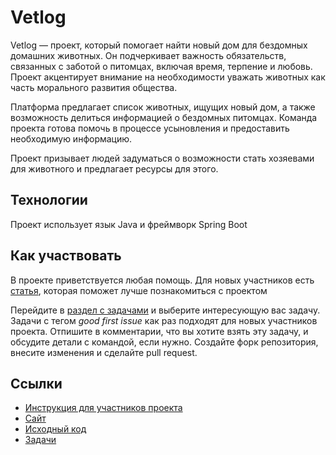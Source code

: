 # Vetlog

Vetlog — проект, который помогает найти новый дом для бездомных домашних животных. Он подчеркивает важность обязательств, связанных с заботой о питомцах, включая время, терпение и любовь. Проект акцентирует внимание на необходимости уважать животных как часть морального развития общества.

Платформа предлагает список животных, ищущих новый дом, а также возможность делиться информацией о бездомных питомцах. Команда проекта готова помочь в процессе усыновления и предоставить необходимую информацию.

Проект призывает людей задуматься о возможности стать хозяевами для животного и предлагает ресурсы для этого.

## Технологии

Проект использует язык Java и фреймворк Spring Boot

## Как участвовать

В проекте приветствуется любая помощь. Для новых участников есть [статья](https://github.com/josdem/vetlog-spring-boot/wiki), которая поможет лучше познакомиться с проектом

Перейдите в [раздел с задачами](https://github.com/josdem/vetlog-spring-boot/issues) и выберите интересующую вас задачу. Задачи с тегом *good first issue* как раз подходят для новых участников проекта. Отпишите в комментарии, что вы хотите взять эту задачу, и обсудите детали с командой, если нужно. Создайте форк репозитория, внесите изменения и сделайте pull request.

## Ссылки

* [Инструкция для участников проекта](https://github.com/josdem/vetlog-spring-boot/wiki)
* [Сайт](https://vetlog.org/)
* [Исходный код](https://github.com/josdem/vetlog-spring-boot)
* [Задачи](https://github.com/josdem/vetlog-spring-boot/issues)
